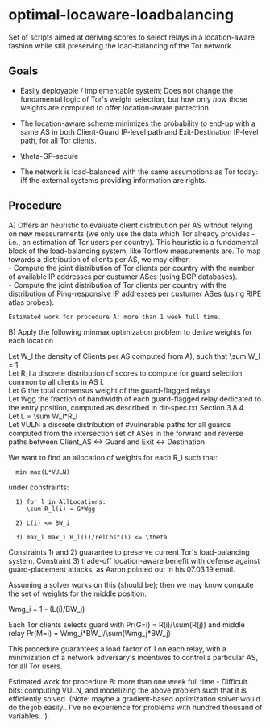 # optimal-locaware-loadbalancing

Set of scripts aimed at deriving scores to select relays in a
location-aware fashion while still preserving the load-balancing of the
Tor network.

## Goals

  - Easily deployable / implementable system; Does not change the
    fundamental logic of Tor's weight selection, but how only *how*
    those weights are computed to offer location-aware protection

  - The location-aware scheme minimizes the probability to end-up with a
    same AS in both Client-Guard IP-level path and Exit-Destination
    IP-level path, for all Tor clients.

  - \theta-GP-secure

  - The network is load-balanced with the same assumptions as Tor today:
    iff the external systems providing information are rights.

## Procedure

  A) Offers an heuristic to evaluate client distribution per AS without
    relying on new measurements (we only use the data which Tor already
    provides - i.e., an estimation of Tor users per country). This heuristic
    is a fundamental block of the load-balancing system, like Torflow
    measurements are.
    To map towards a distribution of clients per AS, we may either:  
      - Compute the joint distribution of Tor clients per country with
        the number of available IP addresses per custumer ASes (using
        BGP databases).  
      - Compute the joint distribution of Tor clients per country with
        the distribution of Ping-responsive IP addresses per custumer
        ASes (using RIPE atlas probes).  
  
    Estimated work for procedure A: more than 1 week full time.  

  B) Apply the following minmax optimization problem to derive weights for each
     location  

   Let W_l the density of Clients per AS computed from A), such that
   \sum W_l = 1  
   Let R_l a discrete distribution of scores to compute for guard selection
   common to all clients in AS l.  
   Let G the total consensus weight of the guard-flagged relays  
   Let Wgg the fraction of bandwidth of each guard-flagged relay
   dedicated to the entry position, computed as described in
   dir-spec.txt Section 3.8.4.  
   Let L = \sum W_l\*R_l  
   Let VULN a discrete distribution of #vulnerable paths for all guards
   computed from the intersection set of ASes in the forward and reverse
   paths between Client_AS <-> Guard and Exit <-> Destination  

   We want to find an allocation of weights for each R_l such that:

      min max(L*VULN)
   
   under constraints:

      1) for l in AllLocations:
         \sum R_l(i) = G*Wgg
      
      2) L(i) <= BW_i

      3) max_l max_i R_l(i)/relCost(i) <= \theta
  
  Constraints 1) and 2) guarantee to preserve current Tor's
load-balancing system. Constraint 3) trade-off location-aware benefit with
defense against guard-placement attacks, as Aaron pointed out in his
07.03.19 email.  

  Assuming a solver works on this (should be); then we may know compute
the set of weights for the middle position:

  Wmg_i = 1 - (L(i)/BW_i)

  Each Tor clients selects guard with Pr(G=i) = R(i)/\sum(R(j)) and
middle relay Pr(M=i) = Wmg_i\*BW_i/\sum(Wmg_j\*BW_j)

  This procedure guarantees a load factor of 1 on each relay, with a
minimization of a network adversary's incentives to control a particular
AS, for all Tor users.

  Estimated work for procedure B: more than one week full time -
Difficult bits: computing VULN, and modelizing the above problem such
that it is efficiently solved. (Note: maybe a gradient-based
optimization solver would do the job easily.. I've no experience for problems with hundred
thousand of variables...).

